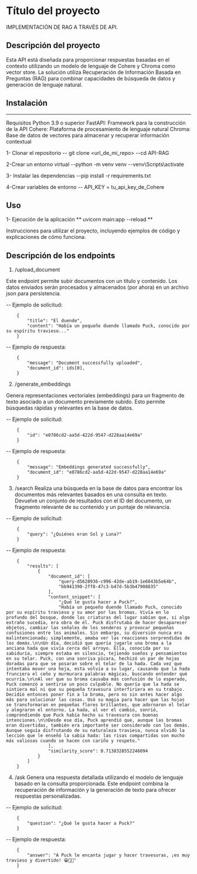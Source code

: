 # Título del proyecto
IMPLEMENTACIÓN DE RAG A TRAVÉS DE API.

## Descripción del proyecto

Esta API está diseñada para proporcionar respuestas basadas en el contexto utilizando un modelo de lenguaje de Cohere y Chroma como vector store. La solución utiliza Recuperación de Información Basada en Preguntas (RAG) para combinar capacidades de búsqueda de datos y generación de lenguaje natural.


## Instalación
--------------
Requisitos
Python 3.9 o superior
FastAPI: Framework para la construcción de la API
Cohere: Plataforma de procesamiento de lenguaje natural
Chroma: Base de datos de vectores para almacenar y recuperar información contextual

1- Clonar el repositorio
    -- git clone <url_de_mi_repo>
    --cd API-RAG

2-Crear un entorno virtual
    --python -m venv venv
    --venv\Scripts\activate

3- Instalar las dependencias
    --pip install -r requirements.txt

4-Crear variables de entorno
    -- API_KEY = tu_api_key_de_Cohere


## Uso
1- Ejecución de la aplicación
    ** uvicorn main:app --reload **

Instrucciones para utilizar el proyecto, incluyendo ejemplos de código y explicaciones de cómo funciona.

## Descripción de los endpoints

1. /upload_document

Este endpoint permite subir documentos con un título y contenido. Los datos enviados serán procesados y almacenados (por ahora) en un archivo json para persistencia.

-- Ejemplo de solicitud:

        {
            "title": "El duende",
            "content": "Había un pequeño duende llamado Puck, conocido por su espíritu travieso..."
        }

-- Ejemplo de respuesta:

        {
            "message": "Document successfully uploaded",
            "document_id": ids[0],
        }

2. /generate_embeddings

Genera representaciones vectoriales (embeddings) para un fragmento de texto asociado a un documento previamente subido. Esto permite búsquedas rápidas y relevantes en la base de datos.

-- Ejemplo de solicitud:

        {
            "id": "e0786cd2-aa5d-422d-9547-d228aa14e69a"
        }

-- Ejemplo de respuesta:

        {
            "message": "Embeddings generated successfully",
            "document_id": "e0786cd2-aa5d-422d-9547-d228aa14e69a"
        }

3. /search
Realiza una búsqueda en la base de datos para encontrar los documentos más relevantes basados en una consulta en texto. Devuelve un conjunto de resultados con el ID del documento, un fragmento relevante de su contenido y un puntaje de relevancia.

-- Ejemplo de solicitud:

        {
            "query": "¿Quiénes eran Sol y Luna?"
        }

-- Ejemplo de respuesta:

        {
            "results": [
                {
                    "document_id": [
                        "query-d5628936-c996-42de-ab19-1e6043b5e64b",
                        "bb941390-2ff8-47c3-b47d-5b3b47908835"
                    ],
                    "content_snippet": [
                        "¿Qué le gusta hacer a Puck?",
                        "Había un pequeño duende llamado Puck, conocido por su espíritu travieso y su amor por las bromas. Vivía en lo profundo del bosque, donde las criaturas del lugar sabían que, si algo extraño sucedía, era obra de él. Puck disfrutaba de hacer desaparecer objetos, cambiar las señales de los senderos y provocar pequeñas confusiones entre los animales. Sin embargo, su diversión nunca era malintencionada; simplemente, amaba ver las reacciones sorprendidas de los demás.\n\nUn día, decidió que quería jugarle una broma a la anciana hada que vivía cerca del arroyo. Ella, conocida por su sabiduría, siempre estaba en silencio, tejiendo sueños y pensamientos en su telar. Puck, con una sonrisa pícara, hechizó un par de hojas doradas para que se posaran sobre el telar de la hada. Cada vez que intentaba mover una hoja, esta volvía a su lugar, causando que la hada frunciera el ceño y murmurara palabras mágicas, buscando entender qué ocurría.\n\nAl ver que su broma causaba más confusión de lo esperado, Puck comenzó a sentirse un poco culpable. No quería que la hada se sintiera mal ni que su pequeña travesura interfiriera en su trabajo. Decidió entonces poner fin a la broma, pero no sin antes hacer algo más para solucionar las cosas. Usó su magia para hacer que las hojas se transformaran en pequeñas flores brillantes, que adornaron el telar y alegraron el entorno. La hada, al ver el cambio, sonrió, comprendiendo que Puck había hecho su travesura con buenas intenciones.\n\nDesde ese día, Puck aprendió que, aunque las bromas eran divertidas, también era importante ser considerado con los demás. Aunque seguía disfrutando de su naturaleza traviesa, nunca olvidó la lección que le enseñó la sabia hada: las risas compartidas son mucho más valiosas cuando se hacen con cariño y respeto."
                    ],
                    "similarity_score": 0.7138328552246094
                }
            ]
        }

4. /ask
Genera una respuesta detallada utilizando el modelo de lenguaje basado en la consulta proporcionada. Este endpoint combina la recuperación de información y la generación de texto para ofrecer respuestas personalizadas.

-- Ejemplo de solicitud:

        {
            "question": "¿Qué le gusta hacer a Puck?"
        }

-- Ejemplo de respuesta:

        {
            "answer": "A Puck le encanta jugar y hacer travesuras, ¡es muy travieso y divertido! 😁🤪🎉"
        }


